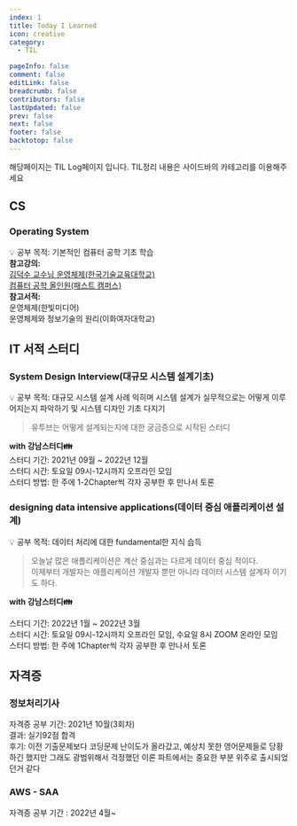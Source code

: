 ```yaml
---
index: 1
title: Today I Learned
icon: creative
category:
  - TIL

pageInfo: false
comment: false
editLink: false
breadcrumb: false
contributors: false
lastUpdated: false
prev: false
next: false
footer: false
backtotop: false
---
```


해당페이지는 TIL Log페이지 입니다. TIL정리 내용은 사이드바의 카테고리를 이용해주세요

## CS

### Operating System

:bulb: 공부 목적: 기본적인 컴퓨터 공학 기초 학습  
**참고강의:**  
[김덕수 교수님 운영체제(한국기술교육대학교)](https://www.youtube.com/playlist?list=PLBrGAFAIyf5rby7QylRc6JxU5lzQ9c4tN)  
[컴퓨터 공학 올인원(패스트 캠퍼스)](https://fastcampus.co.kr/dev_online_computer)  
**참고서적:**  
운영체제(한빛미디어)  
운영체제와 정보기술의 원리(이화여자대학교)

## IT 서적 스터디

### System Design Interview(대규모 시스템 설계기초)

:bulb: 공부 목적: 대규모 시스템 설계 사례 익히며 시스템 설계가 실무적으로는 어떻게 이루어지는지 파악하기 및 시스템 디자인 기초 다지기

> 유투브는 어떻게 설계되는지에 대한 궁금증으로 시작된 스터디

**with 강남스터디:family:**  
스터디 기간: 2021년 09월 ~ 2022년 12월  
스터디 시간: 토요일 09시-12시까지 오프라인 모임  
스터디 방법: 한 주에 1-2Chapter씩 각자 공부한 후 만나서 토론

### designing data intensive applications(데이터 중심 애플리케이션 설계)

:bulb: 공부 목적: 데이터 처리에 대한 fundamental한 지식 습득

> 오늘날 많은 애플리케이션은 계산 중심과는 다르게 데이터 중심 적이다.  
> 이제부터 개발자는 애플리케이션 개발자 뿐만 아니라 데이터 시스템 설계자 이기도 하다.

**with 강남스터디:family:**

스터디 기간: 2022년 1월 ~ 2022년 3월  
스터디 시간: 토요일 09시-12시까지 오프라인 모임, 수요일 8시 ZOOM 온라인 모임  
스터디 방법: 한 주에 1Chapter씩 각자 공부한 후 만나서 토론

## 자격증

### 정보처리기사

자격증 공부 기간: 2021년 10월(3회차)  
결과: 실기92점 합격  
후기: 이전 기출문제보다 코딩문제 난이도가 올라갔고, 예상치 못한 영어문제들로 당황하긴 했지만 그래도 광범위해서 걱정했던 이론 파트에서는 중요한 부분 위주로 출시되었던거 같다

### AWS - SAA

자격증 공부 기간 : 2022년 4월~
